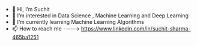 - 👋 Hi, I’m  Suchit
- 👀 I’m interested in Data Science , Machine Learning and Deep Learning
- 🌱 I’m currently learning Machine Learning Algorithms
- 📫 How to reach me ----> https://www.linkedin.com/in/suchit-sharma-465ba1251

<!---
suchitsharma2004/suchitsharma2004 is a ✨ special ✨ repository because its `README.md` (this file) appears on your GitHub profile.
You can click the Preview link to take a look at your changes.
--->
